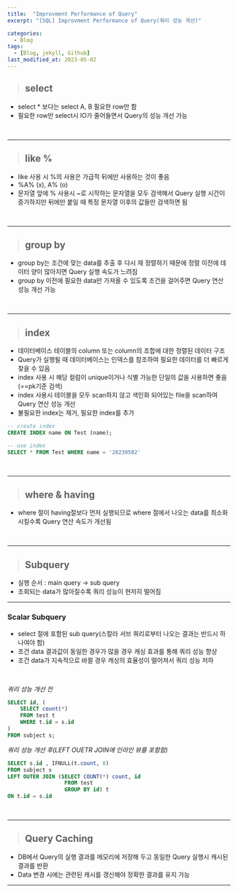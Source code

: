 ```yaml
---
title:  "Improvment Performance of Query"
excerpt: "[SQL] Improvment Performance of Query(쿼리 성능 개선)"

categories:
  - Blog
tags:
  - [Blog, jekyll, Github]
last_modified_at: 2023-05-02
---
```


> ## select

- select * 보다는 select A, B 필요한 row만 함
- 필요한 row만 select시 IO가 줄어들면서 Query의 성능 개선 가능

<br />

---
> ## like %

- like 사용 시 %의 사용은 가급적 뒤에만 사용하는 것이 좋음
- %A% (x), A% (o)
- 문자열 앞에 % 사용시 ~로 시작하는 문자열을 모두 검색해서 Query 실행 시간이 증가하지만 뒤에만 붙일 때 특정 문자열 이후의 값들만 검색하면 됨

<br />

---
> ## group by

- group by는 조건에 맞는 data를 추출 후 다시 재 정렬하기 때문에 정렬 이전에 데이터 양이 많아지면 Query 실행 속도가 느려짐
- group by 이전에 필요한 data만 가져올 수 있도록 조건을 걸어주면 Query 연산 성능 개선 가능

<br />

---
> ## index

- 데이터베이스 테이블의 column 또는 column의 조합에 대한 정렬된 데이터 구조
- Query가 실행될 때 데이터베이스는 인덱스를 참조하여 필요한 데이터를 더 빠르게 찾을 수 있음
- index 사용 시 해당 컬럼이 unique이거나 식별 가능한 단일의 값을 사용하면 좋음(==pk기준 검색)
- index 사용시 테이블을 모두 scan하지 않고 색인화 되어있는 file을 scan하여 Query 연산 성능 개선
- 불필요한 index는 제거, 필요한 index를 추가

```sql
-- create index
CREATE INDEX name ON Test (name);

-- use index
SELECT * FROM Test WHERE name = '20230502'
```

<br />

---
> ## where & having

- where 절이 having절보다 먼저 실행되므로 where 절에서 나오는 data를 최소화 시킬수록 Query 연산 속도가 개선됨

<br />

---

> ## Subquery

- 실행 순서 : main query -> sub query
- 조회되는 data가 많아질수록 쿼리 성능이 현저히 떨어짐

---

### Scalar Subquery

- select 절에 포함된 sub query(스칼라 서브 쿼리로부터 나오는 결과는 반드시 하나여야 함)
- 조건 data 결과값이 동일한 경우가 많을 경우 캐싱 효과를 통해 쿼리 성능 향상
- 조건 data가 지속적으로 바뀔 경우 캐싱의 효율성이 떨어져서 쿼리 성능 저하

<br/>

*쿼리 성능 개선 전*
```sql
SELECT id, (
    SELECT count(*)
    FROM test t
    WHERE t.id = s.id
)
FROM subject s;
```

*쿼리 성능 개선 후(LEFT OUETR JOIN에 인라인 뷰를 포함함)*
```sql
SELECT s.id , IFNULL(t.count, 0)
FROM subject s
LEFT OUTER JOIN (SELECT COUNT(*) count, id
                  FROM test
                  GROUP BY id) t
ON t.id = s.id
```
<br />

---
> ## Query Caching

- DB에서 Query의 실행 결과를 메모리에 저장해 두고 동일한 Query 실행시 캐시된 결과를 반환
- Data 변경 시에는 관련된 캐시를 갱신해야 정확한 결과를 유지 가능

---

